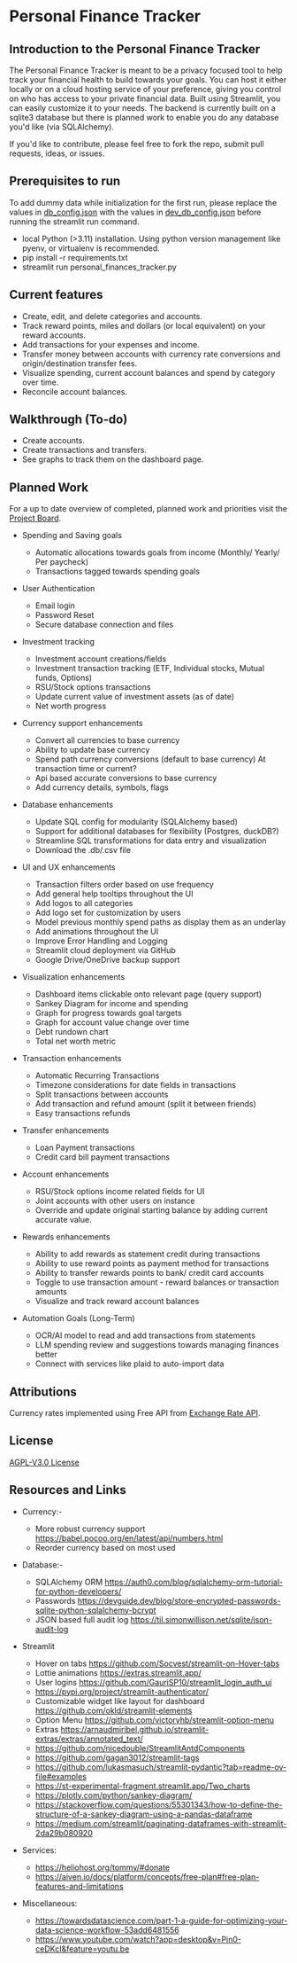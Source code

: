 # Personal Finance Tracker


## Introduction to the Personal Finance Tracker

The Personal Finance Tracker is meant to be a privacy focused tool to help track your financial health to build towards your goals. 
You can host it either locally or on a cloud hosting service of your preference, giving you control on who has access to your private financial data. Built using Streamlit, you can easily customize it to your needs. The backend is currently built on a sqlite3 database but there is planned work to enable you do any database you'd like (via SQLAlchemy).

If you'd like to contribute, please feel free to fork the repo, submit pull requests, ideas, or issues.


## Prerequisites to run

To add dummy data while initialization for the first run, please replace the values in [db_config.json](/files/db_config.json) with the values in [dev_db_config.json](/files/dev_db_config.json) before running the streamlit run command.

- local Python (>3.11) installation. Using python version management like pyenv, or virtualenv is recommended. 
- pip install -r requirements.txt
- streamlit run personal_finances_tracker.py
 

## Current features

- Create, edit, and delete categories and accounts.
- Track reward points, miles and dollars (or local equivalent) on your reward accounts.
- Add transactions for your expenses and income.
- Transfer money between accounts with currency rate conversions and origin/destination transfer fees.
- Visualize spending, current account balances and spend by category over time.
- Reconcile account balances.


## Walkthrough (To-do)

- Create accounts.
- Create transactions and transfers.
- See graphs to track them on the dashboard page.


## Planned Work

For a up to date overview of completed, planned work and priorities visit the [Project Board](https://github.com/users/DoshiHarsh/projects/2/views/2).


- Spending and Saving goals
    - Automatic allocations towards goals from income (Monthly/ Yearly/ Per paycheck)
    - Transactions tagged towards spending goals

- User Authentication
    - Email login
    - Password Reset
    - Secure database connection and files

- Investment tracking
    - Investment account creations/fields
    - Investment transaction tracking (ETF, Individual stocks, Mutual funds, Options)
    - RSU/Stock options transactions
    - Update current value of investment assets (as of date)
    - Net worth progress 
   
- Currency support enhancements
    - Convert all currencies to base currency
    - Ability to update base currency 
    - Spend path currency conversions (default to base currency) At transaction time or current?
    - Api based accurate conversions to base currency 
    - Add currency details, symbols, flags

- Database enhancements
    - Update SQL config for modularity (SQLAlchemy based)
    - Support for additional databases for flexibility (Postgres, duckDB?)
    - Streamline SQL transformations for data entry and visualization
    - Download the .db/.csv file

- UI and UX enhancements
    - Transaction filters order based on use frequency
    - Add general help tooltips throughout the UI
    - Add logos to all categories
    - Add logo set for customization by users
    - Model previous monthly spend paths as display them as an underlay
    - Add animations throughout the UI 
    - Improve Error Handling and Logging
    - Streamlit cloud deployment via GitHub
    - Google Drive/OneDrive backup support
   
- Visualization enhancements
    - Dashboard items clickable onto relevant page (query support)
    - Sankey Diagram for income and spending
    - Graph for progress towards goal targets
    - Graph for account value change over time 
    - Debt rundown chart
    - Total net worth metric

- Transaction enhancements
    - Automatic Recurring Transactions
    - Timezone considerations for date fields in transactions
    - Split transactions between accounts
    - Add transaction and refund amount (split it between friends)
    - Easy transactions refunds

- Transfer enhancements
    - Loan Payment transactions
    - Credit card bill payment transactions

-  Account enhancements
    - RSU/Stock options income related fields for UI
    - Joint accounts with other users on instance
    - Override and update original starting balance by adding current accurate value.

- Rewards enhancements
    - Ability to add rewards as statement credit during transactions
    - Ability to use reward points as payment method for transactions
    - Ability to transfer rewards points to bank/ credit card accounts
    - Toggle to use transaction amount - reward balances or transaction amounts
    - Visualize and track reward account balances

- Automation Goals (Long-Term)
    - OCR/AI model to read and add transactions from statements
    - LLM spending review and suggestions towards managing finances better
    - Connect with services like plaid to auto-import data


## Attributions

Currency rates implemented using Free API from [Exchange Rate API](https://www.exchangerate-api.com).


## License

[AGPL-V3.0 License](/LICENSE)


## Resources and Links

- Currency:-
    - More robust currency support https://babel.pocoo.org/en/latest/api/numbers.html
    - Reorder currency based on most used

- Database:-
    - SQLAlchemy ORM https://auth0.com/blog/sqlalchemy-orm-tutorial-for-python-developers/
    - Passwords https://devguide.dev/blog/store-encrypted-passwords-sqlite-python-sqlalchemy-bcrypt
    - JSON based full audit log https://til.simonwillison.net/sqlite/json-audit-log

- Streamlit
    - Hover on tabs https://github.com/Socvest/streamlit-on-Hover-tabs
    - Lottie animations https://extras.streamlit.app/
    - User logins https://github.com/GauriSP10/streamlit_login_auth_ui
    - https://pypi.org/project/streamlit-authenticator/
    - Customizable widget like layout for dashboard https://github.com/okld/streamlit-elements
    - Option Menu https://github.com/victoryhb/streamlit-option-menu
    - Extras https://arnaudmiribel.github.io/streamlit-extras/extras/annotated_text/
    - https://github.com/nicedouble/StreamlitAntdComponents
    - https://github.com/gagan3012/streamlit-tags
    - https://github.com/lukasmasuch/streamlit-pydantic?tab=readme-ov-file#examples
    - https://st-experimental-fragment.streamlit.app/Two_charts
    - https://plotly.com/python/sankey-diagram/
    - https://stackoverflow.com/questions/55301343/how-to-define-the-structure-of-a-sankey-diagram-using-a-pandas-dataframe
    - https://medium.com/streamlit/paginating-dataframes-with-streamlit-2da29b080920

- Services:
    - https://heliohost.org/tommy/#donate
    - https://aiven.io/docs/platform/concepts/free-plan#free-plan-features-and-limitations

- Miscellaneous:
    - https://towardsdatascience.com/part-1-a-guide-for-optimizing-your-data-science-workflow-53add6481556
    - https://www.youtube.com/watch?app=desktop&v=Pin0-ceDKcI&feature=youtu.be
